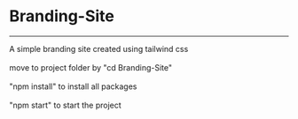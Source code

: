 # Branding-Site
<hr>
A simple branding site created using tailwind css
<br>
<br>
move to project folder by "cd Branding-Site"
<br>
<br>
"npm install" to install all packages
<br>
<br>
"npm start" to start the project
